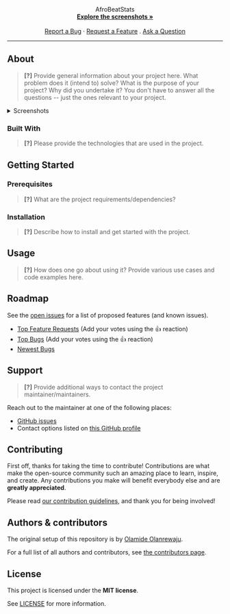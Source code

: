 
<div align="center">
  AfroBeatStats
  <br />
  <a href="#about"><strong>Explore the screenshots »</strong></a>
  <br />
  <br />
  <a href="https://github.com/Olyray/https://github.com/Olyray/AfroBeatStats/issues/new?assignees=&labels=bug&template=01_BUG_REPORT.md&title=bug%3A+">Report a Bug</a>
  ·
  <a href="https://github.com/Olyray/https://github.com/Olyray/AfroBeatStats/issues/new?assignees=&labels=enhancement&template=02_FEATURE_REQUEST.md&title=feat%3A+">Request a Feature</a>
  .
  <a href="https://github.com/Olyray/https://github.com/Olyray/AfroBeatStats/issues/new?assignees=&labels=question&template=04_SUPPORT_QUESTION.md&title=support%3A+">Ask a Question</a>
</div>



---

## About

> **[?]**
> Provide general information about your project here.
> What problem does it (intend to) solve?
> What is the purpose of your project?
> Why did you undertake it?
> You don't have to answer all the questions -- just the ones relevant to your project.

<details>
<summary>Screenshots</summary>
<br>

> **[?]**
> Please provide your screenshots here.

|                               Home Page                               |                               Login Page                               |
| :-------------------------------------------------------------------: | :--------------------------------------------------------------------: |
| <img src="docs/images/screenshot.png" title="Home Page" width="100%"> | <img src="docs/images/screenshot.png" title="Login Page" width="100%"> |

</details>

### Built With

> **[?]**
> Please provide the technologies that are used in the project.

## Getting Started

### Prerequisites

> **[?]**
> What are the project requirements/dependencies?

### Installation

> **[?]**
> Describe how to install and get started with the project.

## Usage

> **[?]**
> How does one go about using it?
> Provide various use cases and code examples here.

## Roadmap

See the [open issues](https://github.com/Olyray/https://github.com/Olyray/AfroBeatStats/issues) for a list of proposed features (and known issues).

- [Top Feature Requests](https://github.com/Olyray/https://github.com/Olyray/AfroBeatStats/issues?q=label%3Aenhancement+is%3Aopen+sort%3Areactions-%2B1-desc) (Add your votes using the 👍 reaction)
- [Top Bugs](https://github.com/Olyray/https://github.com/Olyray/AfroBeatStats/issues?q=is%3Aissue+is%3Aopen+label%3Abug+sort%3Areactions-%2B1-desc) (Add your votes using the 👍 reaction)
- [Newest Bugs](https://github.com/Olyray/https://github.com/Olyray/AfroBeatStats/issues?q=is%3Aopen+is%3Aissue+label%3Abug)

## Support

> **[?]**
> Provide additional ways to contact the project maintainer/maintainers.

Reach out to the maintainer at one of the following places:

- [GitHub issues](https://github.com/Olyray/https://github.com/Olyray/AfroBeatStats/issues/new?assignees=&labels=question&template=04_SUPPORT_QUESTION.md&title=support%3A+)
- Contact options listed on [this GitHub profile](https://github.com/Olyray)


## Contributing

First off, thanks for taking the time to contribute! Contributions are what make the open-source community such an amazing place to learn, inspire, and create. Any contributions you make will benefit everybody else and are **greatly appreciated**.


Please read [our contribution guidelines](docs/CONTRIBUTING.md), and thank you for being involved!

## Authors & contributors

The original setup of this repository is by [Olamide Olanrewaju](https://github.com/Olyray).

For a full list of all authors and contributors, see [the contributors page](https://github.com/Olyray/https://github.com/Olyray/AfroBeatStats/contributors).


## License

This project is licensed under the **MIT license**.

See [LICENSE](LICENSE) for more information.

